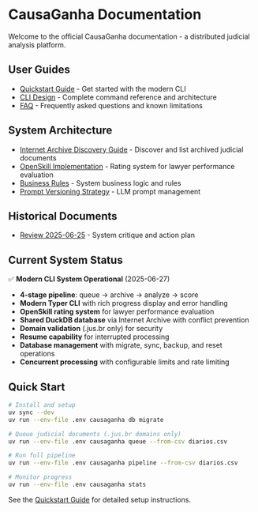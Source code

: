 # CausaGanha Documentation

Welcome to the official CausaGanha documentation - a distributed judicial analysis platform.

## User Guides
- [Quickstart Guide](quickstart.md) - Get started with the modern CLI
- [CLI Design](cli_design.md) - Complete command reference and architecture
- [FAQ](faq.md) - Frequently asked questions and known limitations

## System Architecture
- [Internet Archive Discovery Guide](ia_discovery_guide.md) - Discover and list archived judicial documents
- [OpenSkill Implementation](openskill.md) - Rating system for lawyer performance evaluation
- [Business Rules](Business_rules.md) - System business logic and rules
- [Prompt Versioning Strategy](prompt_versioning_strategy.md) - LLM prompt management

## Historical Documents
- [Review 2025-06-25](review-2025-06-25.md) - System critique and action plan

## Current System Status

✅ **Modern CLI System Operational** (2025-06-27)
- **4-stage pipeline**: queue → archive → analyze → score
- **Modern Typer CLI** with rich progress display and error handling
- **OpenSkill rating system** for lawyer performance evaluation
- **Shared DuckDB database** via Internet Archive with conflict prevention
- **Domain validation** (.jus.br only) for security
- **Resume capability** for interrupted processing
- **Database management** with migrate, sync, backup, and reset operations
- **Concurrent processing** with configurable limits and rate limiting

## Quick Start

```bash
# Install and setup
uv sync --dev
uv run --env-file .env causaganha db migrate

# Queue judicial documents (.jus.br domains only)
uv run --env-file .env causaganha queue --from-csv diarios.csv

# Run full pipeline
uv run --env-file .env causaganha pipeline --from-csv diarios.csv

# Monitor progress
uv run --env-file .env causaganha stats
```

See the [Quickstart Guide](quickstart.md) for detailed setup instructions.
